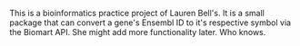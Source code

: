 This is a bioinformatics practice project of Lauren Bell's. It 
is a small package that can convert a gene's Ensembl ID to it's
respective symbol via the Biomart API. She might add more functionality 
later. Who knows. 